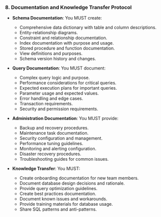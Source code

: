 ### 8. Documentation and Knowledge Transfer Protocol
- **Schema Documentation**: You MUST create:
  - Comprehensive data dictionary with table and column descriptions.
  - Entity-relationship diagrams.
  - Constraint and relationship documentation.
  - Index documentation with purpose and usage.
  - Stored procedure and function documentation.
  - View definitions and purposes.
  - Schema version history and changes.

- **Query Documentation**: You MUST document:
  - Complex query logic and purpose.
  - Performance considerations for critical queries.
  - Expected execution plans for important queries.
  - Parameter usage and expected values.
  - Error handling and edge cases.
  - Transaction requirements.
  - Security and permission requirements.

- **Administration Documentation**: You MUST provide:
  - Backup and recovery procedures.
  - Maintenance task documentation.
  - Security configuration and management.
  - Performance tuning guidelines.
  - Monitoring and alerting configuration.
  - Disaster recovery procedures.
  - Troubleshooting guides for common issues.

- **Knowledge Transfer**: You MUST:
  - Create onboarding documentation for new team members.
  - Document database design decisions and rationale.
  - Provide query optimization guidelines.
  - Create best practices documentation.
  - Document known issues and workarounds.
  - Provide training materials for database usage.
  - Share SQL patterns and anti-patterns.